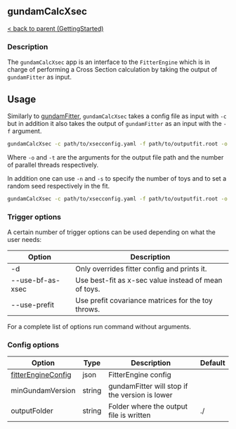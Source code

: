 ## gundamCalcXsec
[< back to parent (GettingStarted)](../GettingStarted.md)
### Description 

The `gundamCalcXsec` app is an interface to the `FitterEngine` which is in charge of performing a Cross Section calculation by taking the output of `gundamFitter` as input. 

## Usage

Similarly to [gundamFitter](gundamFitter.md), `gundamCalcXsec` takes a config file as input with `-c` but in addition it also takes the output of `gundamFitter` as an input with the `-f` argument.
```bash
gundamCalcXsec -c path/to/xsecconfig.yaml -f path/to/outputfit.root -o path/to/output.root -t 12
```
Where `-o` and `-t` are the arguments for the output file path and the number of parallel threads respectively. 

In addition one can use `-n` and `-s` to specify the number of toys and to set a random seed respectively in the fit. 
```bash
gundamCalcXsec -c path/to/xsecconfig.yaml -f path/to/outputfit.root -o path/to/output.root -t 12 -n 100 -s 5
```
### Trigger options

A certain number of trigger options can be used depending  on what the user needs:

| Option          | Description                                          |
| --------------- | ---------------------------------------------------- |
| -d              | Only overrides fitter config and prints it.          |
| --use-bf-as-xsec| Use best-fit as x-sec value instead of mean of toys. |
| --use-prefit    | Use prefit covariance matrices for the toy throws.   |

For a complete list of options run command without arguments.

### Config options

| Option                                                 | Type         | Description                                                     | Default |
|--------------------------------------------------------|--------------|-----------------------------------------------------------------|---------|
| [fitterEngineConfig](../configuration/FitterEngine.md) | json         | FitterEngine config                                             |         |
| minGundamVersion                                       | string       | gundamFitter will stop if the version is lower                  |         |
| outputFolder                                           | string       | Folder where the output file is written                         | ./      |
